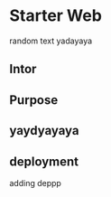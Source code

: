 # Starter Web

random text yadayaya
## Intor

## Purpose

## yaydyayaya


## deployment

adding deppp